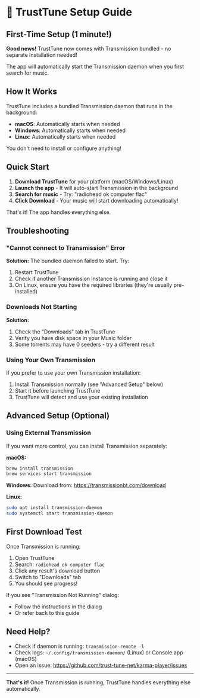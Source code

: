 # 🚀 TrustTune Setup Guide

## First-Time Setup (1 minute!)

**Good news!** TrustTune now comes with Transmission bundled - no separate installation needed!

The app will automatically start the Transmission daemon when you first search for music.

## How It Works

TrustTune includes a bundled Transmission daemon that runs in the background:

- **macOS**: Automatically starts when needed
- **Windows**: Automatically starts when needed
- **Linux**: Automatically starts when needed

You don't need to install or configure anything!

## Quick Start

1. **Download TrustTune** for your platform (macOS/Windows/Linux)
2. **Launch the app** - It will auto-start Transmission in the background
3. **Search for music** - Try: "radiohead ok computer flac"
4. **Click Download** - Your music will start downloading automatically!

That's it! The app handles everything else.

## Troubleshooting

### "Cannot connect to Transmission" Error

**Solution:** The bundled daemon failed to start. Try:
1. Restart TrustTune
2. Check if another Transmission instance is running and close it
3. On Linux, ensure you have the required libraries (they're usually pre-installed)

### Downloads Not Starting

**Solution:**
1. Check the "Downloads" tab in TrustTune
2. Verify you have disk space in your Music folder
3. Some torrents may have 0 seeders - try a different result

### Using Your Own Transmission

If you prefer to use your own Transmission installation:
1. Install Transmission normally (see "Advanced Setup" below)
2. Start it before launching TrustTune
3. TrustTune will detect and use your existing installation

## Advanced Setup (Optional)

### Using External Transmission

If you want more control, you can install Transmission separately:

**macOS:**
```bash
brew install transmission
brew services start transmission
```

**Windows:**
Download from: https://transmissionbt.com/download

**Linux:**
```bash
sudo apt install transmission-daemon
sudo systemctl start transmission-daemon
```

## First Download Test

Once Transmission is running:

1. Open TrustTune
2. Search: `radiohead ok computer flac`
3. Click any result's download button
4. Switch to "Downloads" tab
5. You should see progress!

If you see "Transmission Not Running" dialog:
- Follow the instructions in the dialog
- Or refer back to this guide

## Need Help?

- Check if daemon is running: `transmission-remote -l`
- Check logs: `~/.config/transmission-daemon/` (Linux) or Console.app (macOS)
- Open an issue: https://github.com/trust-tune-net/karma-player/issues

---

**That's it!** Once Transmission is running, TrustTune handles everything else automatically.

